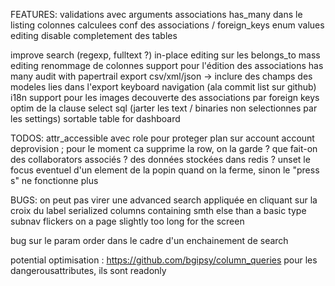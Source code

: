 FEATURES:
validations avec arguments
associations has_many dans le listing
colonnes calculees
conf des associations / foreign_keys
enum values editing
disable completement des tables

improve search (regexp, fulltext ?)
in-place editing sur les belongs_to
mass editing
renommage de colonnes
support pour l'édition des associations has many
audit with papertrail
export csv/xml/json
  -> inclure des champs des modeles lies dans l'export
keyboard navigation (ala commit list sur github)
i18n
support pour les images
decouverte des associations par foreign keys
optim de la clause select sql (jarter les text / binaries non selectionnes par les settings)
sortable table for dashboard

TODOS:
attr_accessible avec role pour proteger plan sur account
account deprovision ; pour le moment ca supprime la row, on la garde ? que fait-on des collaborators associés ? des données stockées dans redis ?
unset le focus eventuel d'un element de la popin quand on la ferme, sinon le "press s" ne fonctionne plus


BUGS:
on peut pas virer une advanced search appliquée en cliquant sur la croix du label
serialized columns containing smth else than a basic type
subnav flickers on a page slightly too long for the screen

bug sur le param order dans le cadre d'un enchainement de search

potential optimisation : https://github.com/bgipsy/column_queries
pour les dangerousattributes, ils sont readonly
